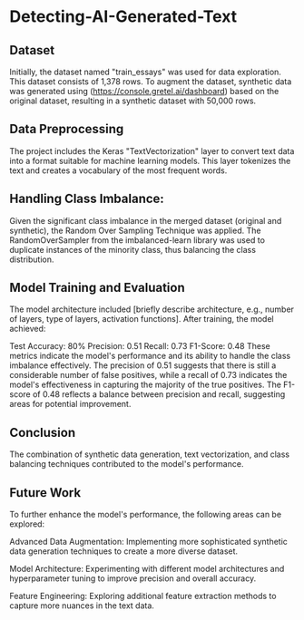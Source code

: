 # Detecting-AI-Generated-Text

## Dataset
Initially, the dataset named "train_essays" was used for data exploration. This dataset consists of 1,378 rows. To augment the dataset, synthetic data was generated using (https://console.gretel.ai/dashboard) based on the original dataset, resulting in a synthetic dataset with 50,000 rows.

## Data Preprocessing
The project includes the Keras "TextVectorization" layer to convert text data into a format suitable for machine learning models. This layer tokenizes the text and creates a vocabulary of the most frequent words.

## Handling Class Imbalance:
Given the significant class imbalance in the merged dataset (original and synthetic), the Random Over Sampling Technique was applied. The RandomOverSampler from the imbalanced-learn library was used to duplicate instances of the minority class, thus balancing the class distribution.

## Model Training and Evaluation
The model architecture included [briefly describe architecture, e.g., number of layers, type of layers, activation functions]. After training, the model achieved:

Test Accuracy: 80%
Precision: 0.51
Recall: 0.73
F1-Score: 0.48
These metrics indicate the model's performance and its ability to handle the class imbalance effectively. The precision of 0.51 suggests that there is still a considerable number of false positives, while a recall of 0.73 indicates the model's effectiveness in capturing the majority of the true positives. The F1-score of 0.48 reflects a balance between precision and recall, suggesting areas for potential improvement.


## Conclusion
The combination of synthetic data generation, text vectorization, and class balancing techniques contributed to the model's performance.

## Future Work
To further enhance the model's performance, the following areas can be explored:

Advanced Data Augmentation: 
Implementing more sophisticated synthetic data generation techniques to create a more diverse dataset.

Model Architecture: 
Experimenting with different model architectures and hyperparameter tuning to improve precision and overall accuracy.

Feature Engineering: 
Exploring additional feature extraction methods to capture more nuances in the text data.

